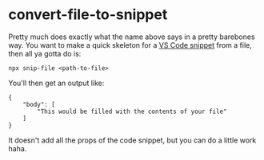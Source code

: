 # convert-file-to-snippet
Pretty much does exactly what the name above says in a pretty barebones way.
You want to make a quick skeleton for a [VS Code snippet](https://code.visualstudio.com/docs/editor/userdefinedsnippets) from a file, then all ya gotta do is:
```
npx snip-file <path-to-file>
```

You'll then get an output like:
```
{
    "body": [
        "This would be filled with the contents of your file"
    ]
}
```

It doesn't add all the props of the code snippet, but you can do a little work haha.